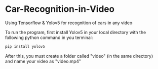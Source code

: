 # Car-Recognition-in-Video
Using Tensorflow &amp; Yolov5 for recognition of cars in any video

To run the program, first install Yolov5 in your local directory with the following python command in you terminal:


```python
pip install yolov5
```
</p>

After this, you must create a folder called "video" (in the same directory) and name your video as "video.mp4"
